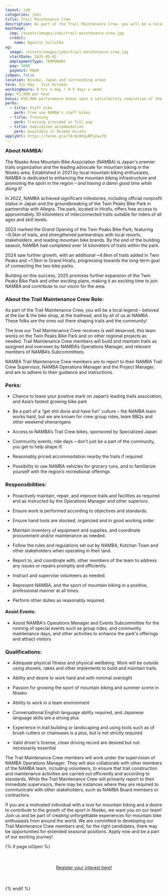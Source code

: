 ```yaml
---
layout: job
categories: jobs
title: Trail Maintenance Crew
description: As part of the Trail Maintenance Crew, you will be a local legend –  beloved at the bar & the bike shop, at the trailhead, and by all of us at NAMBA. These folks are the ones out there shaping trails and the community!
masthead:
  img: /assets/images/jobs/trail-maintenance-crew.jpg
  credit:
    name: Agustin Villalba
og:
  image: /assets/images/jobs/trail-maintenance-crew.jpg
  startDate: 2025-05-01
  employmentType: TEMPORARY
  pay: 1800
  payUnit: HOUR
isOpen: false
location: Niseko, Japan and surrounding areas
term: 1st May - 31st October
workingHours: 8 hrs a day / 4-5 days a week
pay: ¥1,800 per hour
bonus: ¥50,000 performance bonus upon a satisfactory completion of the contract period
perks:
  - title: Staff bike
    perk: Free use NAMBA's staff bikes
  - title: Training
    perk: Training provided at full pay
  - title: Subsidized accommodation
    perk: Available in Niseko Hirafu
applyUrl: https://forms.gle/T4rQcHhquRPu2wx79
---
```

<h3 style="margin-top:0;" id="about-namba">About NAMBA:</h3>

The Niseko Area Mountain Bike Association (NAMBA) is Japan's premier trails organization and the leading advocate for mountain biking in the Niseko area. Established in 2021 by local mountain biking enthusiasts, NAMBA is dedicated to enhancing the mountain biking infrastructure and promoting the sport in the region – <em>and having a damn good time while doing it!</em>

In 2022, NAMBA achieved significant milestones, including official nonprofit status in Japan and the groundbreaking of the Twin Peaks Bike Park in partnership with Allegra. The park, located in Hirafu, offers free access to approximately 30 kilometers of interconnected trails suitable for riders of all ages and skill levels.

2023 marked the Grand Opening of the Twin Peaks Bike Park, featuring ~9.5km of trails, and strengthened partnerships with local resorts, stakeholders, and leading mountain bike brands. By the end of the building season, NAMBA had completed over 14 kilometers of trails within the park.

2024 saw further growth, with an additional ~4.8km of trails added in Twin Peaks and ~1.5km in Grand Hirafu, progressing towards the long-term goal of connecting the two bike parks.

Building on this success, 2025 promises further expansion of the Twin Peaks Bike Park and other exciting plans, making it an exciting time to join NAMBA and contribute to our vision for the area.

### About the Trail Maintenance Crew Role:

As part of the Trail Maintenance Crew, you will be a local legend –  beloved at the bar & the bike shop, at the trailhead, and by all of us at NAMBA. These folks are the ones out there shaping trails and the community!

The love our Trail Maintenance Crew receives is well deserved, this team works on the Twin Peaks Bike Park and on other regional projects as needed. Trail Maintenance Crew members will build and maintain trails as assigned and overseen by NAMBA’s Operations Manager, and relevant members of NAMBA’s Subcommittees.

NAMBA Trail Maintenance Crew members are to report to their NAMBA Trail Crew Supervisor, NAMBA Operations Manager and the Project Manager, and are to adhere to their guidance and instructions.

### Perks:

- Chance to leave your positive mark on Japan’s leading trails association, and Asia’s fastest growing bike park

- Be a part of a “get shit done and have fun” culture – the NAMBA team works hard, but we are known for crew group rides, team BBQs and other weekend shenanigans

- Access to NAMBA’s Trail Crew bikes, sponsored by Specialized Japan

- Community events, ride days – don’t just be a part of the community, you get to help shape it!

- Reasonably priced accommodation nearby the trails if required

- Possibility to use NAMBA vehicles for grocery runs, and to familiarize yourself with the region’s recreational offerings

### Responsibilities:

- Proactively maintain, repair, and improve trails and facilities as required and as instructed by the Operations Manager and other superiors.

- Ensure work is performed according to objectives and standards.

- Ensure hand tools are stocked, organized and in good working order.

- Maintain inventory of equipment and supplies, and coordinate procurement and/or maintenance as needed.

- Follow the rules and regulations set out by NAMBA, Kutchan Town and other stakeholders when operating in their land.

- Report to, and coordinate with, other members of the team to address any issues or repairs promptly and efficiently.

- Instruct and supervise volunteers as needed.

- Represent NAMBA, and the sport of mountain biking in a positive, professional manner at all times.

- Perform other duties as reasonably required.

#### Assist Events:

- Assist NAMBA's Operations Manager and Events Subcommittee for the running of special events such as group rides, and community maintenance days, and other activities to enhance the park's offerings and attract visitors

### Qualifications:

- Adequate physical fitness and physical wellbeing. Work will be outside using shovels, rakes and other implements to build and maintain trails.

- Ability and desire to work hard and with minimal oversight

- Passion for growing the sport of mountain biking and summer scene in Niseko

- Ability to work in a team environment

- Conversational English language ability required, and Japanese language skills are a strong plus

- Experience in trail building or landscaping and using tools such as of brush cutters or chainsaws is a plus, but is not strictly required

- Valid driver's license, clean driving record are desired but not necessarily essential

The Trail Maintenance Crew members will work under the supervision of NAMBA Operations Manager. They will also collaborate with other members of the NAMBA team, including volunteers, to ensure that trail construction and maintenance activities are carried out efficiently and according to standards. While the Trail Maintenance Crew will primarily report to their immediate supervisors, there may be instances where they are required to communicate with other stakeholders, such as NAMBA Board members or contractors.

If you are a motivated individual with a love for mountain biking and a desire to contribute to the growth of the sport in Niseko, we want you on our team! Join us and be part of creating unforgettable experiences for mountain bike enthusiasts from around the world. We are committed to developing our Trail Maintenance Crew members and, for the right candidates, there may be opportunities for extended seasonal positions. Apply now and be a part of our exciting journey!

{% if page.isOpen %}
<div style="text-align:center; margin:50px 0;">
  <a class="btn btn-primary" href="{{- page.applyUrl -}}" target="_blank">Register your interest here!</a>
</div>
{% endif %}
